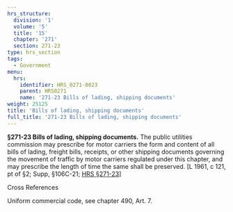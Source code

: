 ```yaml
---
hrs_structure:
  division: '1'
  volume: '5'
  title: '15'
  chapter: '271'
  section: 271-23
type: hrs_section
tags:
  - Government
menu:
  hrs:
    identifier: HRS_0271-0023
    parent: HRS0271
    name: '271-23 Bills of lading, shipping documents'
weight: 25125
title: 'Bills of lading, shipping documents'
full_title: '271-23 Bills of lading, shipping documents'
---
```

**§271-23 Bills of lading, shipping documents.** The public utilities commission may prescribe for motor carriers the form and content of all bills of lading, freight bills, receipts, or other shipping documents governing the movement of traffic by motor carriers regulated under this chapter, and may prescribe the length of time the same shall be preserved. [L 1961, c 121, pt of §2; Supp, §106C-21; [HRS §271-23](/title-15/chapter-271/section-271-23/)]

Cross References

Uniform commercial code, see chapter 490, Art. 7.